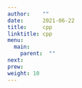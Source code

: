 ```yaml
---
author:    ""
date:      2021-06-22
title:     cpp
linktitle: cpp
menu:
  main:
    parent:  ""
next:
prew:
weight: 10
---
```



